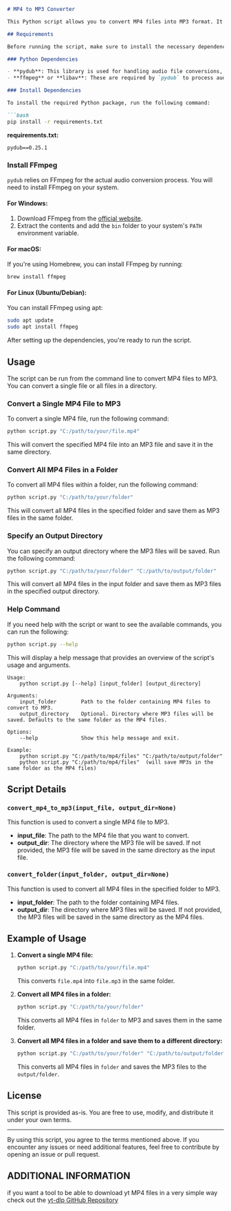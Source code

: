 
```markdown
# MP4 to MP3 Converter

This Python script allows you to convert MP4 files into MP3 format. It can be used to convert a single MP4 file or all MP4 files in a folder. The script uses the `pydub` library to handle the conversion process.

## Requirements

Before running the script, make sure to install the necessary dependencies:

### Python Dependencies

- **pydub**: This library is used for handling audio file conversions, including converting MP4 to MP3.
- **ffmpeg** or **libav**: These are required by `pydub` to process audio files. They are essential for handling the media decoding and encoding processes.

### Install Dependencies

To install the required Python package, run the following command:

```bash
pip install -r requirements.txt
```

**requirements.txt:**

```text
pydub==0.25.1
```

### Install FFmpeg

`pydub` relies on FFmpeg for the actual audio conversion process. You will need to install FFmpeg on your system.

#### For Windows:
1. Download FFmpeg from the [official website](https://ffmpeg.org/download.html).
2. Extract the contents and add the `bin` folder to your system's `PATH` environment variable.

#### For macOS:
If you're using Homebrew, you can install FFmpeg by running:

```bash
brew install ffmpeg
```

#### For Linux (Ubuntu/Debian):
You can install FFmpeg using apt:

```bash
sudo apt update
sudo apt install ffmpeg
```

After setting up the dependencies, you're ready to run the script.

## Usage

The script can be run from the command line to convert MP4 files to MP3. You can convert a single file or all files in a directory.

### Convert a Single MP4 File to MP3

To convert a single MP4 file, run the following command:

```bash
python script.py "C:/path/to/your/file.mp4"
```

This will convert the specified MP4 file into an MP3 file and save it in the same directory.

### Convert All MP4 Files in a Folder

To convert all MP4 files within a folder, run the following command:

```bash
python script.py "C:/path/to/your/folder"
```

This will convert all MP4 files in the specified folder and save them as MP3 files in the same folder.

### Specify an Output Directory

You can specify an output directory where the MP3 files will be saved. Run the following command:

```bash
python script.py "C:/path/to/your/folder" "C:/path/to/output/folder"
```

This will convert all MP4 files in the input folder and save them as MP3 files in the specified output directory.

### Help Command

If you need help with the script or want to see the available commands, you can run the following:

```bash
python script.py --help
```

This will display a help message that provides an overview of the script's usage and arguments.

```
Usage:
    python script.py [--help] [input_folder] [output_directory]

Arguments:
    input_folder        Path to the folder containing MP4 files to convert to MP3.
    output_directory    Optional. Directory where MP3 files will be saved. Defaults to the same folder as the MP4 files.

Options:
    --help              Show this help message and exit.

Example:
    python script.py "C:/path/to/mp4/files" "C:/path/to/output/folder"
    python script.py "C:/path/to/mp4/files"  (will save MP3s in the same folder as the MP4 files)
```

## Script Details

### `convert_mp4_to_mp3(input_file, output_dir=None)`

This function is used to convert a single MP4 file to MP3.

- **input_file**: The path to the MP4 file that you want to convert.
- **output_dir**: The directory where the MP3 file will be saved. If not provided, the MP3 file will be saved in the same directory as the input file.

### `convert_folder(input_folder, output_dir=None)`

This function is used to convert all MP4 files in the specified folder to MP3.

- **input_folder**: The path to the folder containing MP4 files.
- **output_dir**: The directory where MP3 files will be saved. If not provided, the MP3 files will be saved in the same directory as the MP4 files.

## Example of Usage

1. **Convert a single MP4 file:**

   ```bash
   python script.py "C:/path/to/your/file.mp4"
   ```

   This converts `file.mp4` into `file.mp3` in the same folder.

2. **Convert all MP4 files in a folder:**

   ```bash
   python script.py "C:/path/to/your/folder"
   ```

   This converts all MP4 files in `folder` to MP3 and saves them in the same folder.

3. **Convert all MP4 files in a folder and save them to a different directory:**

   ```bash
   python script.py "C:/path/to/your/folder" "C:/path/to/output/folder"
   ```

   This converts all MP4 files in `folder` and saves the MP3 files to the `output/folder`.

## License

This script is provided as-is. You are free to use, modify, and distribute it under your own terms.

---

By using this script, you agree to the terms mentioned above. If you encounter any issues or need additional features, feel free to contribute by opening an issue or pull request.

## ADDITIONAL INFORMATION

if you want a tool to be able to download yt MP4 files in a very simple way check out the [yt-dlp GitHub Repository](https://github.com/yt-dlp/yt-dlp)

```

